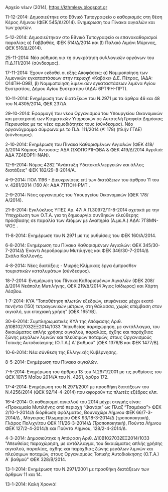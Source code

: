 Αρχείο νέων (2014), https://kthmlesv.blogspot.gr

11-12-2014:  Δημοσιεύτηκε στο Εθνικό Τυπογραφείο ο καθορισμός στη θέση Κέρος Λήμνου (ΦΕΚ  545/Δ/2014). Ενημέρωση του Πίνακα αιγιαλών και των χαρτών.

5-12-2014: Δημοσιεύτηκαν στο Εθνικό Τυπογραφείο οι επανακαθορισμοί παραλίας α) Γαββαθάς, ΦΕΚ 514/Δ/2014 και β) Παλαιό Λιμάνι Μύρινας, ΦΕΚ 516/Δ/2014). 

25-11-2014: Νέα ρύθμιση για τη συγκρότηση συλλογικών οργάνων του Π.Δ.111/2014 (σύνδεσμος).

17-11-2014: Έχουν εκδοθεί οι εξής Αποφάσεις: α) Νομιμοποίηση των λιμενικών εγκαταστάσεων στην περιοχή «Καβάκι» Δ.Ε. Πέτρας, (ΑΔΑ: Ω14ΠΗ-Ο98), β) Νομιμοποίηση λιμενικών εγκαταστάσεων λιμένα Αγίου Ευστρατίου, Δήμου Αγίου Ευστρατίου (ΑΔΑ: 6ΡΤΨΗ-ΠΡΤ).

10-11-2014:  Ενημέρωση των διατάξεων του Ν.2971 με τα άρθρα 46 και 48 του Ν.4305/2014, ΦΕΚ 237/Α.

29-10-2014: Εφαρμογή του νέου Οργανισμού του Υπουργείου Οικονομικών και μετατροπή των Κτηματικών Υπηρεσιών σε Αυτοτελή Γραφεία Δημόσιας Περιουσίας με τις νέες αρμοδιότητές τους (σύνδεσμος). Νέο οργανόγραμμα σύμφωνα με το Π.Δ. 111/2014 (A' 178) (πλήν ΓΓΔΕ) (σύνδεσμος).

2-10-2014:  Ενημέρωση του Πίνακα Καθορισμένων Αιγιαλών (ΦΕΚ 418/Δ/2014 Κάμπος Άντισσας: ΑΔΑ ΩΧΦΠΟΡ1Ι-ΦΒΑ & ΦΕΚ 419/Δ/2014 Αγριλιά: ΑΔΑ 7Ζ4ΕΟΡ1Ι-ΝΑΝ).

12-9-2014: Νόμος 4282 "Ανάπτυξη Υδατοκαλλιεργειών και άλλες διατάξεις" ΦΕΚ 182/29-8-2014/Α.

4-9-2014: ΠΟΛ 1196 - Διευκρινίσεις επί των διατάξεων του άρθρου 11 του ν. 4281/2014 (160 Α): ΑΔΑ 7ΤΠΟΗ-ΡΜΤ .

2-9-2014: Νέος οργανισμός του Υπουργείου Οικονομικών (ΦΕΚ 178/Α/2014).

21-8-2014: Εγκλύκλιος  ΥΠΕΣ Αρ. 47: Α.Π.30972/11-8-2014 σχετικά  με την Υποχρέωση των Ο.Τ.Α. για τη δημιουργία συνθηκών ελεύθερης πρόσβασης σε παραλία των Ατόμων με Αναπηρία (Α.με.Α.) ΑΔΑ:  7Γ8ΜΝ-ΨΟΞ .

11-8-2014: Ενημέρωση του Ν.2971 με τις ρυθμίσεις του ΦΕΚ 160/Α/2014.

6-8-2014: Ενημέρωση του Πίνακα Καθορισμένων Αιγιαλών: ΦΕΚ 345/30-7-2014/Δ Έναντι Αεροδρομίου Μυτιλήνης και ΦΕΚ 346/30-7-2014/Δ Σκάλα Καλλονής.

4-8-2014: Νέες διατάξεις - Μικρής Κλίμακας έργα έμπροσθεν τουριστικών καταλυμάτων (σύνδεσμος).

18-7-2014: Ενημέρωση του Πίνακα Καθορισμένων Αιγιαλών (ΦΕΚ 208/Δ/2014 Νεάπολη Μυτιλήνης, ΦΕΚ 219/Δ/2014 Άγιος Ισίδωρος) και Χάρτη Λέσβου.

1-7-2014:  ΚΥΑ "Τοποθέτηση πλωτών εξεδρών, επιφάνειας μέχρι εκατό πενήντα (150) τετραγωνικών μέτρων, στη θάλασσα, χωρίς επέμβαση στον αιγιαλό, για εποχιακή χρήση" [ΦΕΚ 1651/Β].

30-6-2014: Συμπληρωματικές ΚΥΑ της Απόφασης Αριθ. Δ10Β1027032ΕΞ2014/1033 "Απευθείας παραχώρηση, με αντάλλαγμα, του δικαιώματος απλής χρήσης αιγιαλού, παραλίας, όχθης και παρόχθιας ζώνης μεγάλων λιμνών και πλεύσιμων ποταμών, στους Οργανισμούς Τοπικής Αυτοδιοίκησης (Ο.Τ.Α.) Α΄ βαθμού" [ΦΕΚ 1376/Β και ΦΕΚ 1477/Β].

10-6-2014: Νέα σύνθεση της Ελληνικής Κυβέρνησης.

8-5-2014: Ενημέρωση του Πίνακα αιγιαλών.

7-5-2014:  Ενημέρωση του άρθρου 13 του Ν.2971/2001 με τις ρυθμίσεις του ΦΕΚ 107/5 Μαΐου 2014/Α του Ν. 4261, άρθρο 172.

17-4-2014: Ενημέρωση του Ν.2971/2001 με προσθήκη διατάξεων του N.4256/2014 (ΦΕΚ 92/14-4-2014) που αφορούν τις πλωτές εξέδρες κλπ.

16-4-2014: Οι καθορισμοί αιγιαλού του 2014 μέχρι στιγμής είναι: «Προκυμαία Μυτιλήνης από περιοχή “Φανάρι” ως Πλαζ “Τσαμάκια”» ΦΕΚ 2/10-1-2014/Δ διόρθωση σφάλματος, Βουνοχώρι Λήμνου ΦΕΚ 66/7-3-2014/Δ , Μάγειρας Πλωμαρίου ΦΕΚ 93/18-3-2014/Δ (τροποποιητική), Γλάρος Πολιχνίτου ΦΕΚ 111/26-3-2014/Δ (Τροποποιητική), Πούντα Λήμνου ΦΕΚ 127/2-4-2014/Δ και Πούντα Λήμνου, 128/2-4-2014/Δ.

4-3-2014: Δημοσιεύτηκε η Απόφαση Αριθ. Δ10Β1027032ΕΞ2014/1033 "Απευθείας παραχώρηση, με αντάλλαγμα, του δικαιώματος απλής χρήσης αιγιαλού, παραλίας, όχθης και παρόχθιας ζώνης μεγάλων λιμνών και πλεύσιμων ποταμών, στους Οργανισμούς Τοπικής Αυτοδιοίκησης (Ο.Τ.Α.) Α΄ βαθμού" ΦΕΚ 328/Β/2014.

13-1-2014: Ενημέρωση του Ν.2971/2001 με προσθήκη διατάξεων των άρθρων 11 και 14.

13-1-2014: Καλή Χρονιά!
